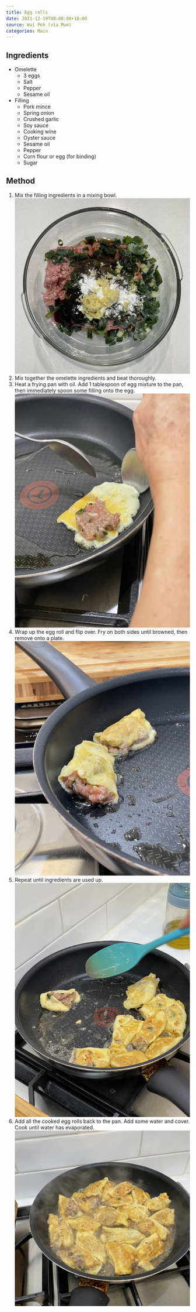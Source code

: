 ```yaml
---
title: Egg rolls
date: 2021-12-19T00:00:00+10:00
source: Wai Poh (via Mum)
categories: Main
---
```


## Ingredients
* Omelette
  * 3 eggs
  * Salt
  * Pepper
  * Sesame oil
* Filling
  * Pork mince
  * Spring onion
  * Crushed garlic
  * Soy sauce
  * Cooking wine
  * Oyster sauce
  * Sesame oil
  * Pepper
  * Corn flour or egg (for binding)
  * Sugar

## Method
1. Mix the filling ingredients in a mixing bowl.
![Meat](meat.jpg)
2. Mix together the omelette ingredients and beat thoroughly.
3. Heat a frying pan with oil. Add 1 tablespoon of egg mixture to the pan, then immediately spoon some filling onto the egg. 
![Filling](filling.jpg)
4. Wrap up the egg roll and flip over. Fry on both sides until browned, then remove onto a plate.
![Fry](fry.jpg)
5. Repeat until ingredients are used up.
![Repeat](repeat.jpg)
6. Add all the cooked egg rolls back to the pan. Add some water and cover. Cook until water has evaporated.
![Steam](steam.jpg)